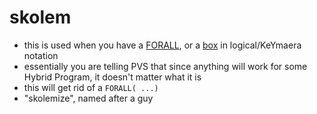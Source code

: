 skolem
======
- this is used when you have a [FORALL](https://github.com/n-crespo/NASA-2023/blob/master/pages/FORALL.md), or a [box](https://github.com/n-crespo/NASA-2023/blob/master/box.md) in logical/KeYmaera notation
- essentially you are telling PVS that since anything will work for some Hybrid Program, it doesn't matter what it is
- this will get rid of a `FORALL( ...) `
- "skolemize", named after a guy
